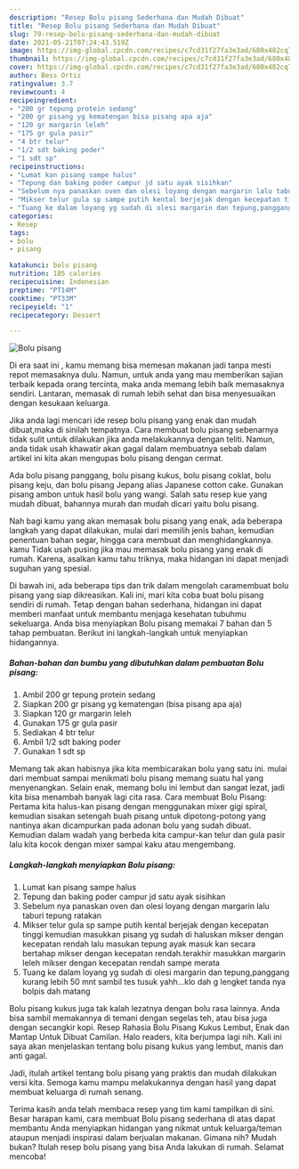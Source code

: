 ```yaml
---
description: "Resep Bolu pisang Sederhana dan Mudah Dibuat"
title: "Resep Bolu pisang Sederhana dan Mudah Dibuat"
slug: 79-resep-bolu-pisang-sederhana-dan-mudah-dibuat
date: 2021-05-21T07:24:43.519Z
image: https://img-global.cpcdn.com/recipes/c7cd31f27fa3e3ad/680x482cq70/bolu-pisang-foto-resep-utama.jpg
thumbnail: https://img-global.cpcdn.com/recipes/c7cd31f27fa3e3ad/680x482cq70/bolu-pisang-foto-resep-utama.jpg
cover: https://img-global.cpcdn.com/recipes/c7cd31f27fa3e3ad/680x482cq70/bolu-pisang-foto-resep-utama.jpg
author: Bess Ortiz
ratingvalue: 3.7
reviewcount: 4
recipeingredient:
- "200 gr tepung protein sedang"
- "200 gr pisang yg kematengan bisa pisang apa aja"
- "120 gr margarin leleh"
- "175 gr gula pasir"
- "4 btr telur"
- "1/2 sdt baking poder"
- "1 sdt sp"
recipeinstructions:
- "Lumat kan pisang sampe halus"
- "Tepung dan baking poder campur jd satu ayak sisihkan"
- "Sebelum nya panaskan oven dan olesi loyang dengan margarin lalu taburi tepung ratakan"
- "Mikser telur gula sp sampe putih kental berjejak dengan kecepatan tinggi kemudian masukkan pisang yg sudah di haluskan mikser dengan kecepatan rendah lalu masukan tepung ayak masuk kan secara bertahap mikser dengan kecepatan rendah.terakhir masukkan margarin leleh mikser dengan kecepatan rendah sampe merata"
- "Tuang ke dalam loyang yg sudah di olesi margarin dan tepung,panggang kurang lebih 50 mnt sambil tes tusuk yahh...klo dah g lengket tanda nya bolpis dah matang"
categories:
- Resep
tags:
- bolu
- pisang

katakunci: bolu pisang 
nutrition: 185 calories
recipecuisine: Indonesian
preptime: "PT14M"
cooktime: "PT33M"
recipeyield: "1"
recipecategory: Dessert

---
```



![Bolu pisang](https://img-global.cpcdn.com/recipes/c7cd31f27fa3e3ad/680x482cq70/bolu-pisang-foto-resep-utama.jpg)

Di era  saat ini , kamu memang bisa memesan makanan jadi tanpa mesti repot memasaknya dulu. Namun, untuk anda yang mau memberikan sajian terbaik kepada orang tercinta, maka anda memang lebih baik memasaknya sendiri. Lantaran, memasak di rumah lebih sehat dan bisa menyesuaikan dengan kesukaan keluarga.

Jika anda lagi mencari ide resep bolu pisang yang enak dan mudah dibuat,maka di sinilah tempatnya. Cara membuat bolu pisang  sebenarnya tidak sulit untuk dilakukan jika anda melakukannya dengan teliti. Namun, anda tidak usah khawatir akan gagal dalam membuatnya 
sebab dalam artikel ini kita akan mengupas bolu pisang dengan cermat.  

Ada bolu pisang panggang, bolu pisang kukus, bolu pisang coklat, bolu pisang keju, dan bolu pisang Jepang alias Japanese cotton cake. Gunakan pisang ambon untuk hasil bolu yang wangi. Salah satu resep kue yang mudah dibuat, bahannya murah dan mudah dicari yaitu bolu pisang.

Nah bagi kamu yang akan memasak bolu pisang yang enak, ada beberapa langkah yang dapat dilakukan, mulai dari memilih jenis bahan, kemudian penentuan bahan segar, hingga cara membuat dan menghidangkannya. kamu Tidak usah pusing jika mau memasak bolu pisang yang enak di rumah. Karena, asalkan kamu  tahu triknya, maka hidangan ini dapat menjadi suguhan yang spesial.

Di bawah ini, ada beberapa tips dan trik dalam mengolah caramembuat bolu pisang yang siap dikreasikan. Kali ini, mari kita coba buat bolu pisang sendiri di rumah. Tetap dengan bahan sederhana, hidangan ini dapat memberi manfaat untuk membantu menjaga kesehatan tubuhmu sekeluarga. Anda bisa menyiapkan Bolu pisang memakai 7 bahan dan 5 tahap pembuatan. Berikut ini langkah-langkah untuk menyiapkan hidangannya.

<!--inarticleads1-->

##### Bahan-bahan dan bumbu yang dibutuhkan dalam pembuatan Bolu pisang:

1. Ambil 200 gr tepung protein sedang
1. Siapkan 200 gr pisang yg kematengan (bisa pisang apa aja)
1. Siapkan 120 gr margarin leleh
1. Gunakan 175 gr gula pasir
1. Sediakan 4 btr telur
1. Ambil 1/2 sdt baking poder
1. Gunakan 1 sdt sp


Memang tak akan habisnya jika kita membicarakan bolu yang satu ini. mulai dari membuat sampai menikmati bolu pisang memang suatu hal yang menyenangkan. Selain enak, memang bolu ini lembut dan sangat lezat, jadi kita bisa menambah banyak lagi cita rasa. Cara membuat Bolu Pisang: Pertama kita halus-kan pisang dengan menggunakan mixer gigi spiral, kemudian sisakan setengah buah pisang untuk dipotong-potong yang nantinya akan dicampurkan pada adonan bolu yang sudah dibuat. Kemudian dalam wadah yang berbeda kita campur-kan telur dan gula pasir lalu kita kocok dengan mixer sampai kaku atau mengembang. 

<!--inarticleads2-->

##### Langkah-langkah menyiapkan Bolu pisang:

1. Lumat kan pisang sampe halus
1. Tepung dan baking poder campur jd satu ayak sisihkan
1. Sebelum nya panaskan oven dan olesi loyang dengan margarin lalu taburi tepung ratakan
1. Mikser telur gula sp sampe putih kental berjejak dengan kecepatan tinggi kemudian masukkan pisang yg sudah di haluskan mikser dengan kecepatan rendah lalu masukan tepung ayak masuk kan secara bertahap mikser dengan kecepatan rendah.terakhir masukkan margarin leleh mikser dengan kecepatan rendah sampe merata
1. Tuang ke dalam loyang yg sudah di olesi margarin dan tepung,panggang kurang lebih 50 mnt sambil tes tusuk yahh...klo dah g lengket tanda nya bolpis dah matang


Bolu pisang kukus juga tak kalah lezatnya dengan bolu rasa lainnya. Anda bisa sambil memakannya di temani dengan segelas teh, atau bisa juga dengan secangkir kopi. Resep Rahasia Bolu Pisang Kukus Lembut, Enak dan Mantap Untuk Dibuat Camilan. Halo readers, kita berjumpa lagi nih. Kali ini saya akan menjelaskan tentang bolu pisang kukus yang lembut, manis dan anti gagal. 

Jadi, itulah artikel tentang  bolu pisang  yang praktis dan mudah dilakukan versi kita. Semoga kamu mampu melakukannya dengan hasil yang dapat membuat keluarga di rumah senang. 

Terima kasih anda telah membaca resep yang tim kami tampilkan di sini. Besar harapan kami, cara membuat  Bolu pisang sederhana di atas dapat membantu Anda menyiapkan hidangan yang nikmat untuk keluarga/teman ataupun menjadi inspirasi dalam berjualan makanan. Gimana nih? Mudah bukan? Itulah resep bolu pisang yang bisa Anda lakukan di rumah. Selamat mencoba!

